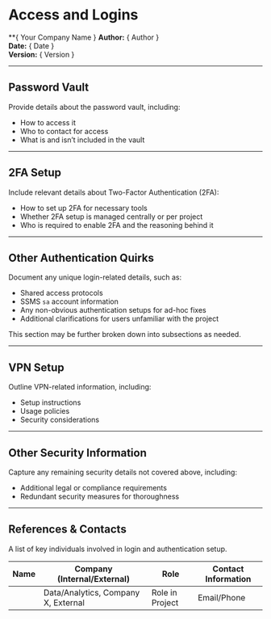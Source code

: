 # Access and Logins

**{ Your Company Name }
**Author:** { Author }  
**Date:** { Date }  
**Version:** { Version }  

---

## Password Vault
Provide details about the password vault, including:
- How to access it
- Who to contact for access
- What is and isn’t included in the vault

---

## 2FA Setup
Include relevant details about Two-Factor Authentication (2FA):
- How to set up 2FA for necessary tools
- Whether 2FA setup is managed centrally or per project
- Who is required to enable 2FA and the reasoning behind it

---

## Other Authentication Quirks
Document any unique login-related details, such as:
- Shared access protocols
- SSMS `sa` account information
- Any non-obvious authentication setups for ad-hoc fixes
- Additional clarifications for users unfamiliar with the project

This section may be further broken down into subsections as needed.

---

## VPN Setup
Outline VPN-related information, including:
- Setup instructions
- Usage policies
- Security considerations

---

## Other Security Information
Capture any remaining security details not covered above, including:
- Additional legal or compliance requirements
- Redundant security measures for thoroughness

---

## References & Contacts
A list of key individuals involved in login and authentication setup.

| Name | Company (Internal/External) | Role | Contact Information |
|------|-----------------------------|------|---------------------|
|      | Data/Analytics, Company X, External | Role in Project | Email/Phone |
